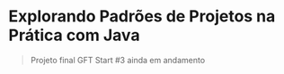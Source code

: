 # Explorando Padrões de Projetos na Prática com Java

> Projeto final GFT Start #3 ainda em andamento
